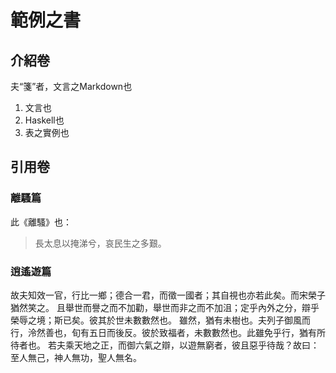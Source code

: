 # 範例之書

## 介紹卷

夫“箋”者，文言之Markdown也

1. 文言也
2. Haskell也
3. 表之實例也

## 引用卷

### 離騷篇

此《離騷》也：

<blockquote>

長太息以掩涕兮，哀民生之多艱。

</blockquote>

### 逍遙遊篇

故夫知效一官，行比一鄉；德合一君，而徵一國者；其自視也亦若此矣。而宋榮子猶然笑之。
且舉世而譽之而不加勸，舉世而非之而不加沮；定乎內外之分，辯乎榮辱之境；斯已矣。彼其於世未數數然也。
雖然，猶有未樹也。夫列子御風而行，泠然善也，旬有五日而後反。彼於致福者，未數數然也。此雖免乎行，猶有所待者也。
若夫乘天地之正，而御六氣之辯，以遊無窮者，彼且惡乎待哉？故曰：至人無己，神人無功，聖人無名。
